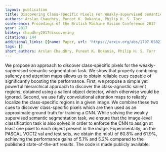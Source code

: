 ```yaml
---
layout: publication
title: Discovering Class-specific Pixels For Weakly-supervised Semantic Segmentation
authors: Arslan Chaudhry, Puneet K. Dokania, Philip H. S. Torr
conference: Procedings of the British Machine Vision Conference 2017
year: 2017
bibkey: chaudhry2017discovering
citations: 144
additional_links: [{name: Paper, url: 'https://arxiv.org/abs/1707.05821'}]
tags: []
short_authors: Arslan Chaudhry, Puneet K. Dokania, Philip H. S. Torr
---
```

We propose an approach to discover class-specific pixels for the
weakly-supervised semantic segmentation task. We show that properly combining
saliency and attention maps allows us to obtain reliable cues capable of
significantly boosting the performance. First, we propose a simple yet powerful
hierarchical approach to discover the class-agnostic salient regions, obtained
using a salient object detector, which otherwise would be ignored. Second, we
use fully convolutional attention maps to reliably localize the class-specific
regions in a given image. We combine these two cues to discover class-specific
pixels which are then used as an approximate ground truth for training a CNN.
While solving the weakly supervised semantic segmentation task, we ensure that
the image-level classification task is also solved in order to enforce the CNN
to assign at least one pixel to each object present in the image.
Experimentally, on the PASCAL VOC12 val and test sets, we obtain the mIoU of
60.8% and 61.9%, achieving the performance gains of 5.1% and 5.2% compared to
the published state-of-the-art results. The code is made publicly available.